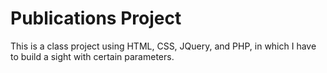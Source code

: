 # Publications Project
This is a class project using HTML, CSS, JQuery, and PHP, in which I have to build a sight with certain parameters.
